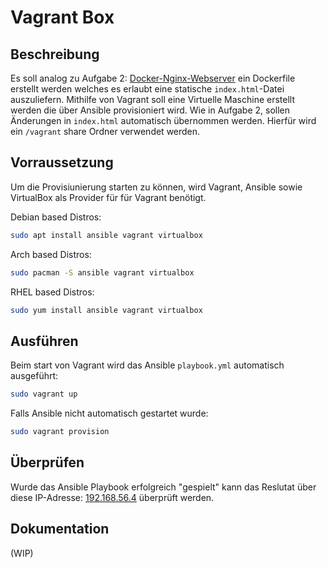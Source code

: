 # Vagrant Box

## Beschreibung
Es soll analog zu Aufgabe 2: [Docker-Nginx-Webserver](https://github.com/ckiri/dev-ops/tree/main/docker-nginx-webserver) ein Dockerfile erstellt werden welches es
erlaubt eine statische `index.html`-Datei auszuliefern. Mithilfe von Vagrant soll eine Virtuelle
Maschine erstellt werden die über Ansible provisioniert wird. Wie in Aufgabe 2, sollen Änderungen
in `index.html` automatisch übernommen werden. Hierfür wird ein `/vagrant` share Ordner verwendet
werden.

## Vorraussetzung
Um die Provisiunierung starten zu können, wird Vagrant, Ansible sowie VirtualBox als Provider für
für Vagrant benötigt.

Debian based Distros:
```bash
sudo apt install ansible vagrant virtualbox
```

Arch based Distros:
```bash
sudo pacman -S ansible vagrant virtualbox
```

RHEL based Distros:
```bash
sudo yum install ansible vagrant virtualbox
```

## Ausführen
Beim start von Vagrant wird das Ansible `playbook.yml` automatisch ausgeführt:
```bash
sudo vagrant up
```

Falls Ansible nicht automatisch gestartet wurde:
```bash
sudo vagrant provision
```

## Überprüfen
Wurde das Ansible Playbook erfolgreich "gespielt" kann das Reslutat über diese IP-Adresse:
[192.168.56.4](192.168.56.4:80) überprüft werden.

## Dokumentation
(WIP)
